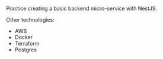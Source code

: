 Practice creating a basic backend micro-service with NestJS.

Other technologies:

- AWS
- Docker
- Terraform
- Postgres